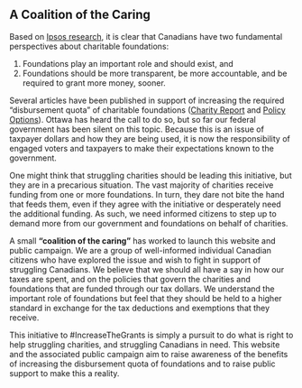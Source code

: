 ## A Coalition of the Caring

Based on <a href="https://sector3insights.com/products/canadians-understanding-and-opinions-of-charitable-foundations" target="_blank" rel="noopener">Ipsos research</a>, it is clear that Canadians have two fundamental perspectives about charitable foundations:

1. Foundations play an important role and should exist, and 
2. Foundations should be more transparent, be more accountable, and be required to grant more money, sooner.
 
Several articles have been published in support of increasing the required “disbursement quota” of charitable foundations (<a href="https://www.thecharityreport.com/features/dq-increase-adds-billions-to-the-charity-economy/" target="_blank" rel="noopener">Charity Report</a> and <a href="https://policyoptions.irpp.org/magazines/may-2020/unlocking-the-expanding-wealth-of-charitable-foundations/" target="_blank" rel="noopener">Policy Options</a>). Ottawa has heard the call to do so, but so far our federal government has been silent on this topic. Because this is an issue of taxpayer dollars and how they are being used, it is now the responsibility of engaged voters and taxpayers to make their expectations known to the government.

One might think that struggling charities should be leading this initiative, but they are in a precarious situation. The vast majority of charities receive funding from one or more foundations. In turn, they dare not bite the hand that feeds them, even if they agree with the initiative or desperately need the additional funding. As such, we need informed citizens to step up to demand more from our government and foundations on behalf of charities.

A small **“coalition of the caring”** has worked to launch this website and public campaign. We are a group of well-informed individual Canadian citizens who have explored the issue and wish to fight in support of struggling Canadians. We believe that we should all have a say in how our taxes are spent, and on the policies that govern the charities and foundations that are funded through our tax dollars. We understand the important role of foundations but feel that they should be held to a higher standard in exchange for the tax deductions and exemptions that they receive. 

This initiative to #IncreaseTheGrants is simply a pursuit to do what is right to help struggling charities, and struggling Canadians in need. This website and the associated public campaign aim to raise awareness of the benefits of increasing the disbursement quota of foundations and to raise public support to make this a reality.